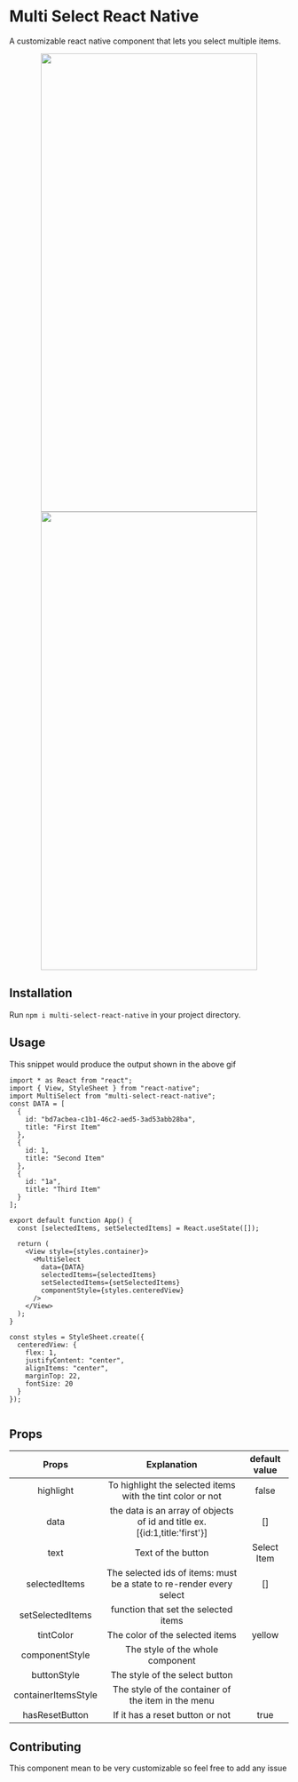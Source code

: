 # Multi Select React Native
A customizable  react native component that lets you select multiple items.

<p align="center">

<img src="https://user-images.githubusercontent.com/40366999/79054161-f2b73480-7c42-11ea-9153-75ce87d0ecc2.gif" width="390" height="825">
<img src="https://user-images.githubusercontent.com/40366999/77948831-48e0bb00-72c6-11ea-9d30-59a9420998ff.gif" width="390" height="825">
</p>


## Installation

Run `npm i multi-select-react-native` in your project directory.
## Usage

This snippet would produce the output shown in the above gif

```
import * as React from "react";
import { View, StyleSheet } from "react-native";
import MultiSelect from "multi-select-react-native";
const DATA = [
  {
    id: "bd7acbea-c1b1-46c2-aed5-3ad53abb28ba",
    title: "First Item"
  },
  {
    id: 1,
    title: "Second Item"
  },
  {
    id: "1a",
    title: "Third Item"
  }
];

export default function App() {
  const [selectedItems, setSelectedItems] = React.useState([]);

  return (
    <View style={styles.container}>
      <MultiSelect
        data={DATA}
        selectedItems={selectedItems}
        setSelectedItems={setSelectedItems}
        componentStyle={styles.centeredView}
      />
    </View>
  );
}

const styles = StyleSheet.create({
  centeredView: {
    flex: 1,
    justifyContent: "center",
    alignItems: "center",
    marginTop: 22,
    fontSize: 20
  }
});


```

## Props

|        Props        |                                Explanation                                 | default value |
|:-------------------:|:--------------------------------------------------------------------------:|:-------------:|
|      highlight      |  To highlight the selected items with the tint color or not                |     false     |
|         data        | the data is an array of objects of id and title ex. [{id:1,title:'first'}] |       []      |
|         text        |                           Text of the button                               |  Select Item  |
|    selectedItems    |    The selected ids of items: must be a state to re-render every select    |       []      |
|   setSelectedItems  |                    function that set the selected items                    |               |
|      tintColor      |                       The color of the selected items                      |     yellow    |
|    componentStyle   |                      The style of the whole component                      |               |
|     buttonStyle     |                       The style of the select button                       |               |
| containerItemsStyle |             The style of the container of the item in the menu             |               |
|    hasResetButton   |                       If it has a reset button or not                      |      true     |

## Contributing
This component mean to be very customizable so feel free to add any issue